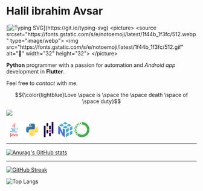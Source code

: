 # Halil ibrahim Avsar

[![Typing SVG](https://readme-typing-svg.demolab.com?font=Fira+Code&duration=1000&pause=850&random=false&width=435&lines=Welcome+to+my+page!+;If+you+have+any+questions+;or+would+like+to+get+in+touch;+please+don't+hesitate+to+contact+me.)](https://git.io/typing-svg)
<picture>
  <source srcset="https://fonts.gstatic.com/s/e/notoemoji/latest/1f44b_1f3fc/512.webp" type="image/webp">
  <img src="https://fonts.gstatic.com/s/e/notoemoji/latest/1f44b_1f3fc/512.gif" alt="👋" width="32" height="32">
</picture>

**Python** programmer with a passion for automation and *Android app* development in **Flutter**. 

Feel free to *contact* with me.

$${\color{lightblue}Love \space is \space the \space death \space of \space duty}$$

![](https://komarev.com/ghpvc/?username=halilibrahimavsar)
<div>
  <img src="https://github.com/devicons/devicon/blob/master/icons/java/java-original-wordmark.svg" title="Java" alt="Java" width="40" height="40"/>&nbsp;
  <img src="https://github.com/devicons/devicon/blob/master/icons/python/python-original.svg" title="Python" **alt="Python" width="40" height="40"/>
  <img src="https://github.com/devicons/devicon/blob/master/icons/pandas/pandas-original.svg" title="Pandas" **alt="Pandas" width="40" height="40"/>
  <img src="https://github.com/devicons/devicon/blob/master/icons/numpy/numpy-original.svg" title="Numpy" **alt="Numpy" width="40" height="40"/>
  <img src="https://github.com/devicons/devicon/blob/master/icons/anaconda/anaconda-original.svg" title="Anaconda" **alt="Anaconda" width="40" height="40"/>
</div>

---
[![Anurag's GitHub stats](https://github-readme-stats-sigma-five.vercel.app/api?username=halilibrahimavsar&show_icons=true&theme=transparent&hide=contribs,prs)](https://github.com/anuraghazra/github-readme-stats)

---
[![GitHub Streak](https://streak-stats.demolab.com/?user=halilibrahimavsar&theme=tokyonight)](https://git.io/streak-stats)

![Top Langs](https://github-readme-stats-sigma-five.vercel.app/api/top-langs/?username=halilibrahimavsar&hide=javascript,css,scss,html&theme=tokyonight)
